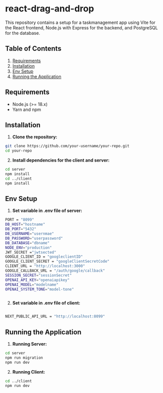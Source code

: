 # react-drag-and-drop


This repository contains a setup for a taskmanagement app using Vite for the React frontend, Node.js with Express for the backend, and PostgreSQL for the database.

## Table of Contents
1. [Requirements](#requirements)
2. [Installation](#installation)
3. [Env Setup](#env-setup)
4. [Running the Application](#running-the-application)


## Requirements

- Node.js (>= 18.x)
- Yarn and npm

## Installation

1. **Clone the repository:**

```bash
git clone https://github.com/your-username/your-repo.git
cd your-repo
```

2. **Install dependencies for the client and server:**

```bash
cd server
npm install
cd ../client
npm install 
```
## Env Setup

1. **Set variable in .env file of server:**

```bash
PORT = "8099"
DB_HOST="hostname"
DB_PORT="5432"
DB_USERNAME="usernmae"
DB_PASSWORD="userpassword"
DB_DATABASE="dbname"
NODE_ENV="production"
JWT_SECRET ="jwtsected"
GOOGLE_CLIENT_ID = "googleclientID"
GOOGLE_CLIENT_SECRET = "googleClientSecretCode"
CLIENT_URL = "http://localhost:3000"
GOOGLE_CALLBACK_URL = "/auth/google/callback"
SESSION_SECRET="sessionSecret"
OPENAI_API_KEY="openaiapikey"
OPENAI_MODEL="modelname"
OPENAI_SYSTEM_TONE="model-tone"



```

2. **Set variable in .env file of client:**

```bash

NEXT_PUBLIC_API_URL = "http://localhost:8099"

```

## Running the Application

1. **Running Server:**

```bash
cd server
npm run migration
npm run dev

```

2. **Running Client:**

```bash
cd ../client
npm run dev
```




